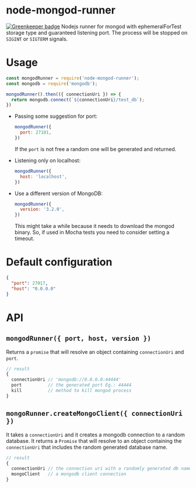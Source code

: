 # node-mongod-runner

[![Greenkeeper badge](https://badges.greenkeeper.io/FanMilesGmbH/node-mongod-runner.svg)](https://greenkeeper.io/)
Nodejs runner for mongod with ephemeralForTest storage type and guaranteed listening port.
The process will be stopped on `SIGINT` or `SIGTERM` signals.

# Usage

```javascript
const mongodRunner = require('node-mongod-runner');
const mongodb = require('mongodb');

mongodRunner().then(({ connectionUri }) => {
  return mongodb.connect(`${connectionUri}/test_db`);
})
```

- Passing some suggestion for port:

  ```javascript
  mongodRunner({
    port: 27101,
  })
  ```
  If the `port` is not free a random one will be generated and returned. 

- Listening only on localhost:
  ```javascript
  mongodRunner({
    host: 'localhost',
  })
  ```

- Use a different version of MongoDB:
  ```javascript
  mongodRunner({
    version: '3.2.0',
  })
  ```
  This might take a while because it needs to download the mongod binary.
  So, if used in Mocha tests you need to consider setting a timeout.

# Default configuration

```json
{
  "port": 27017,
  "host": "0.0.0.0"
}
```

# API

## `mongodRunner({ port, host, version })`

Returns a `promise` that will resolve an object containing `connectionUri` and `port`.
```javascript
// result
{
  connectionUri // 'mongodb://0.0.0.0:44444'
  port          // the generated port Eg.: 44444
  kill          // method to kill mongod process
}
```

## `mongoRunner.createMongoClient({ connectionUri })`

It takes a `connectionUri` and it creates a mongodb connection to a random database.
It returns a `Promise` that will resolve to an object containing the `connectionUri` that includes
the random generated database name.
```javascript
// result
{
  connectionUri // the connection uri with a randomly generated db name Eg.: 'mongodb://0.0.0.0:44444/test-db-a743afc5-1571-486a-b26b-982f40f27c32'
  mongoClient   // a mongodb client connection
}
```
